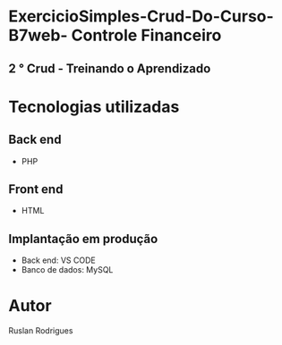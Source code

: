 # ExercicioSimples-Crud-Do-Curso-B7web- Controle Financeiro
## 2 ° Crud - Treinando o Aprendizado

 # Tecnologias utilizadas
## Back end
- PHP
## Front end
- HTML 
## Implantação em produção
- Back end: VS CODE
- Banco de dados: MySQL

# Autor

Ruslan Rodrigues



